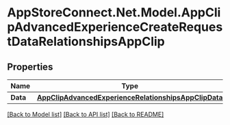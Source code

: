 # AppStoreConnect.Net.Model.AppClipAdvancedExperienceCreateRequestDataRelationshipsAppClip

## Properties

Name | Type | Description | Notes
------------ | ------------- | ------------- | -------------
**Data** | [**AppClipAdvancedExperienceRelationshipsAppClipData**](AppClipAdvancedExperienceRelationshipsAppClipData.md) |  | 

[[Back to Model list]](../README.md#documentation-for-models) [[Back to API list]](../README.md#documentation-for-api-endpoints) [[Back to README]](../README.md)

